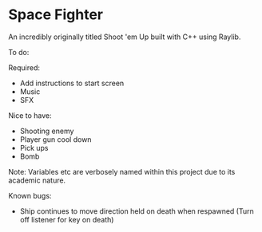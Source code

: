 # Space Fighter
An incredibly originally titled Shoot 'em Up built with C++ using Raylib.

To do:


Required:
- Add instructions to start screen
- Music
- SFX

Nice to have:

- Shooting enemy
- Player gun cool down
- Pick ups
- Bomb


Note: Variables etc are verbosely named within this project due to its academic nature.

Known bugs:

- Ship continues to move direction held on death when respawned (Turn off listener for key on death)